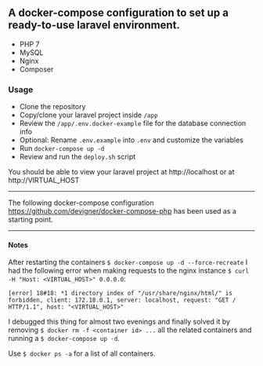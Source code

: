## A docker-compose configuration to set up a ready-to-use laravel environment.
- PHP 7
- MySQL
- Nginx
- Composer

### Usage
- Clone the repository
- Copy/clone your laravel project inside `/app`
- Review the `/app/.env.docker-example` file for the database connection info
- Optional: Rename `.env.example` into `.env` and customize the variables
- Run `docker-compose up -d`
- Review and run the `deploy.sh` script

You should be able to view your laravel project at http://localhost or at http://VIRTUAL_HOST

---

The following docker-compose configuration <https://github.com/devigner/docker-compose-php> has been used as a starting point.

---

#### Notes
After restarting the containers `$ docker-compose up -d --force-recreate` I had the following error when making requests to the nginx instance `$ curl -H "Host: <VIRTUAL_HOST>" 0.0.0.0`:
```
[error] 18#18: *1 directory index of "/usr/share/nginx/html/" is forbidden, client: 172.18.0.1, server: localhost, request: "GET / HTTP/1.1", host: "<VIRTUAL_HOST>"
```
I debugged this thing for almost two evenings and finally solved it by removing `$ docker rm -f <container id> ...` all the related containers and running a `$ docker-compose up -d`.

Use `$ docker ps -a` for a list of all containers.
